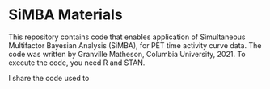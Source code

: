# SiMBA Materials

This repository contains code that enables application of Simultaneous Multifactor Bayesian Analysis (SiMBA), for PET time activity curve data.  The code was written by Granville Matheson, Columbia University, 2021.  To execute the code, you need R and STAN.

I share the code used to 